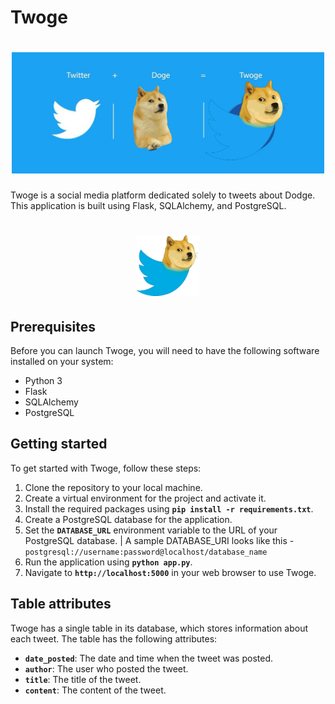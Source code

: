# **Twoge**

<h1 align="center">
	<img
		width="500"
		alt="Project Twoge"
		src="./static/img/twoge-cover.png">
</h1>

Twoge is a social media platform dedicated solely to tweets about Dodge. This application is built using Flask, SQLAlchemy, and PostgreSQL.

<h1 align="center">
	<img
		width="100"
		alt="Project Twoge"
		src="./static/img/twoge.png">
</h1>

## **Prerequisites**

Before you can launch Twoge, you will need to have the following software installed on your system:

- Python 3
- Flask
- SQLAlchemy
- PostgreSQL

## **Getting started**

To get started with Twoge, follow these steps:

1. Clone the repository to your local machine.
2. Create a virtual environment for the project and activate it.
3. Install the required packages using **`pip install -r requirements.txt`**.
4. Create a PostgreSQL database for the application.
5. Set the **`DATABASE_URL`** environment variable to the URL of your PostgreSQL database.
| A sample DATABASE_URI looks like this - `postgresql://username:password@localhost/database_name`
6. Run the application using **`python app.py`**.
7. Navigate to **`http://localhost:5000`** in your web browser to use Twoge.

## **Table attributes**

Twoge has a single table in its database, which stores information about each tweet. The table has the following attributes:

- **`date_posted`**: The date and time when the tweet was posted.
- **`author`**: The user who posted the tweet.
- **`title`**: The title of the tweet.
- **`content`**: The content of the tweet.